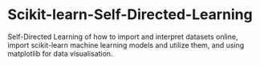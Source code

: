 # Scikit-learn-Self-Directed-Learning
Self-Directed Learning of how to import and interpret datasets online, import scikit-learn machine learning models and utilize them, and using matplotlib for data visualisation.
